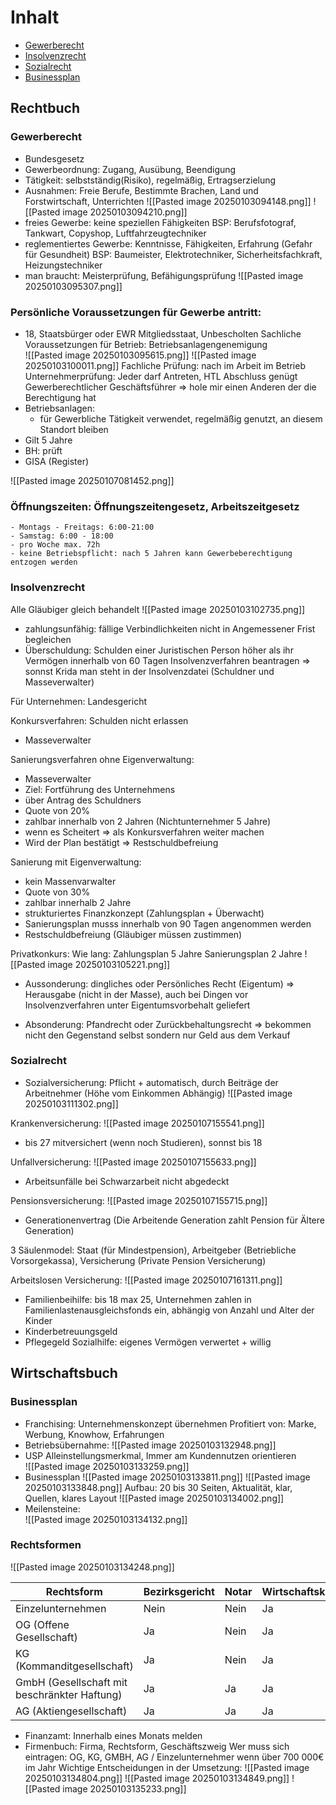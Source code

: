 # Inhalt
- [Gewerberecht](#Gewerberecht) 
- [Insolvenzrecht](#Insolvenzrecht)
- [Sozialrecht](#Sozialrecht)
- [Businessplan](#Businessplan)
## Rechtbuch 

### Gewerberecht 

- Bundesgesetz
- Gewerbeordnung: Zugang, Ausübung, Beendigung
- Tätigkeit: selbstständig(Risiko), regelmäßig, Ertragserzielung
- Ausnahmen: Freie Berufe, Bestimmte Brachen, Land und Forstwirtschaft, Unterrichten 
![[Pasted image 20250103094148.png]]
![[Pasted image 20250103094210.png]]
- freies Gewerbe: keine speziellen Fähigkeiten 
 BSP: Berufsfotograf, Tankwart, Copyshop, Luftfahrzeugtechniker
- reglementiertes Gewerbe: Kenntnisse, Fähigkeiten, Erfahrung (Gefahr für Gesundheit)
 BSP: Baumeister, Elektrotechniker, Sicherheitsfachkraft, Heizungstechniker 
- man braucht: Meisterprüfung, Befähigungsprüfung 
![[Pasted image 20250103095307.png]]
### Persönliche Voraussetzungen für Gewerbe antritt:
- 18, Staatsbürger oder EWR Mitgliedsstaat, Unbescholten
Sachliche Voraussetzungen für Betrieb:
Betriebsanlagengenemigung  
![[Pasted image 20250103095615.png]]
![[Pasted image 20250103100011.png]]
Fachliche Prüfung: nach im Arbeit im Betrieb 
Unternehmerprüfung: 
Jeder darf Antreten, HTL Abschluss genügt
Gewerberechtlicher Geschäftsführer => hole mir einen Anderen der die Berechtigung hat
- Betriebsanlagen:
	- für Gewerbliche Tätigkeit verwendet, regelmäßig genutzt, an diesem Standort bleiben
- Gilt 5 Jahre
- BH: prüft
- GISA (Register)

![[Pasted image 20250107081452.png]]
### Öffnungszeiten: Öffnungszeitengesetz, Arbeitszeitgesetz
	- Montags - Freitags: 6:00-21:00
	- Samstag: 6:00 - 18:00 
	- pro Woche max. 72h
	- keine Betriebspflicht: nach 5 Jahren kann Gewerbeberechtigung entzogen werden 
### Insolvenzrecht
Alle Gläubiger gleich behandelt
![[Pasted image 20250103102735.png]]
- zahlungsunfähig: fällige Verbindlichkeiten nicht in Angemessener Frist begleichen 
- Überschuldung: Schulden einer Juristischen Person höher als ihr Vermögen 
innerhalb von 60 Tagen Insolvenzverfahren beantragen => sonnst Krida
man steht in der Insolvenzdatei (Schuldner und Masseverwalter)

Für Unternehmen: Landesgericht

Konkursverfahren: Schulden nicht erlassen 
- Masseverwalter

Sanierungsverfahren ohne Eigenverwaltung:
- Masseverwalter
- Ziel: Fortführung des Unternehmens
- über Antrag des Schuldners
- Quote von 20%
- zahlbar innerhalb von 2 Jahren (Nichtunternehmer 5 Jahre)
- wenn es Scheitert => als Konkursverfahren weiter machen 
- Wird der Plan bestätigt => Restschuldbefreiung 

Sanierung mit Eigenverwaltung:
- kein Massenvarwalter
- Quote von 30%
- zahlbar innerhalb 2 Jahre
- strukturiertes Finanzkonzept (Zahlungsplan + Überwacht)
- Sanierungsplan musss innerhalb von 90 Tagen angenommen werden 
- Restschuldbefreiung (Gläubiger müssen zustimmen)

Privatkonkurs: 
Wie lang: 
Zahlungsplan 5 Jahre 
Sanierungsplan 2 Jahre
![[Pasted image 20250103105221.png]]


- Aussonderung: dingliches oder Persönliches Recht (Eigentum) => Herausgabe (nicht in der Masse), auch bei Dingen vor Insolvenzverfahren unter Eigentumsvorbehalt geliefert 

- Absonderung: Pfandrecht oder Zurückbehaltungsrecht => bekommen nicht den Gegenstand selbst sondern nur Geld aus dem Verkauf 
### Sozialrecht

- Sozialversicherung: Pflicht + automatisch, durch Beiträge der Arbeitnehmer (Höhe vom Einkommen Abhängig)
![[Pasted image 20250103111302.png]]

Krankenversicherung:
![[Pasted image 20250107155541.png]]
- bis 27 mitversichert (wenn noch Studieren), sonnst bis 18 

Unfallversicherung:
![[Pasted image 20250107155633.png]]
- Arbeitsunfälle bei Schwarzarbeit nicht abgedeckt

Pensionsversicherung:
![[Pasted image 20250107155715.png]]
- Generationenvertrag (Die Arbeitende Generation zahlt Pension für Ältere Generation)

3 Säulenmodel: 
Staat (für Mindestpension), Arbeitgeber (Betriebliche Vorsorgekassa), Versicherung (Private Pension Versicherung)

Arbeitslosen Versicherung:
![[Pasted image 20250107161311.png]]

- Familienbeihilfe: bis 18 max 25, Unternehmen zahlen in Familienlastenausgleichsfonds ein, abhängig von Anzahl und Alter der Kinder
- Kinderbetreuungsgeld
- Pflegegeld
Sozialhilfe: eigenes Vermögen verwertet + willig 
## Wirtschaftsbuch 

### Businessplan

- Franchising: Unternehmenskonzept übernehmen
Profitiert von: Marke, Werbung, Knowhow, Erfahrungen 
- Betriebsübernahme:
![[Pasted image 20250103132948.png]]
- USP
Alleinstellungsmerkmal, Immer am Kundennutzen orientieren   
![[Pasted image 20250103133259.png]]
- Businessplan 
![[Pasted image 20250103133811.png]]
![[Pasted image 20250103133848.png]]
Aufbau: 20 bis 30 Seiten, Aktualität, klar, Quellen, klares Layout 
![[Pasted image 20250103134002.png]]
- Meilensteine:  
![[Pasted image 20250103134132.png]]
### Rechtsformen
![[Pasted image 20250103134248.png]]

| Rechtsform                                   | Bezirksgericht | Notar | Wirtschaftskammer |
| -------------------------------------------- | -------------- | ----- | ----------------- |
| Einzelunternehmen                            | Nein           | Nein  | Ja                |
| OG (Offene Gesellschaft)                     | Ja             | Nein  | Ja                |
| KG (Kommanditgesellschaft)                   | Ja             | Nein  | Ja                |
| GmbH (Gesellschaft mit beschränkter Haftung) | Ja             | Ja    | Ja                |
| AG (Aktiengesellschaft)                      | Ja             | Ja    | Ja                |
- Finanzamt: Innerhalb eines Monats melden 
- Firmenbuch: Firma, Rechtsform, Geschäftszweig 
Wer muss sich eintragen: OG, KG, GMBH, AG / Einzelunternehmer wenn über 700 000€ im Jahr 
Wichtige Entscheidungen in der Umsetzung:
![[Pasted image 20250103134804.png]]
![[Pasted image 20250103134849.png]]
![[Pasted image 20250103135233.png]]